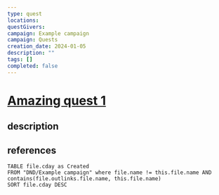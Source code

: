 ```yaml
---
type: quest
locations: 
questGivers: 
campaign: Example campaign
campaign: Quests
creation_date: 2024-01-05
description: ""
tags: []
completed: false
---
```

# [Amazing quest 1](Amazing%20quest%201.md)

## description
  
## references

```dataview
TABLE file.cday as Created
FROM "DND/Example campaign" where file.name != this.file.name AND contains(file.outlinks.file.name, this.file.name)
SORT file.cday DESC
```
